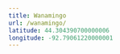 ```yaml
---
title: Wanamingo
url: /wanamingo/
latitude: 44.304390700000006
longitude: -92.79061220000001
---
```

